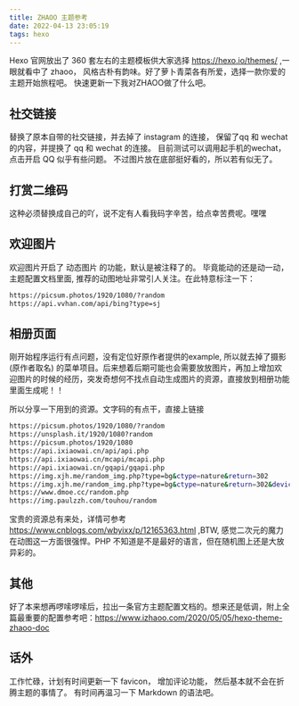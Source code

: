 ```yaml
---
title: ZHAOO 主题参考
date: 2022-04-13 23:05:19
tags: hexo
---
```

Hexo 官网放出了 360 套左右的主题模板供大家选择 https://hexo.io/themes/ ,一眼就看中了 zhaoo， 风格古朴有韵味。好了萝卜青菜各有所爱，选择一款你爱的主题开始旅程吧。 快速更新一下我对ZHAOO做了什么吧。

## 社交链接
替换了原本自带的社交链接，并去掉了 instagram 的连接， 保留了qq 和 wechat 的内容，并提换了 qq 和 wechat 的连接。 目前测试可以调用起手机的wechat， 点击开启 QQ 似乎有些问题。 不过图片放在底部挺好看的，所以若有似无了。

## 打赏二维码
这种必须替换成自己的吖，说不定有人看我码字辛苦，给点幸苦费呢。嘿嘿

## 欢迎图片
欢迎图片开启了 动态图片 的功能，默认是被注释了的。 毕竟能动的还是动一动，主题配置文档里面, 推荐的动图地址非常引人关注。在此特意标注一下：
```sh
https://picsum.photos/1920/1080/?random
https://api.vvhan.com/api/bing?type=sj
```

## 相册页面
刚开始程序运行有点问题，没有定位好原作者提供的example, 所以就去掉了摄影(原作者取名) 的菜单项目。后来想着后期可能也会需要放放图片，再加上增加欢迎图片的时候的经历，突发奇想何不找点自动生成图片的资源，直接放到相册功能里面生成呢！！

所以分享一下用到的资源。文字码的有点干，直接上链接
```sh
https://picsum.photos/1920/1080/?random
https://unsplash.it/1920/1080?random
https://picsum.photos/1920/1080
https://api.ixiaowai.cn/api/api.php
https://api.ixiaowai.cn/mcapi/mcapi.php
https://api.ixiaowai.cn/gqapi/gqapi.php
https://img.xjh.me/random_img.php?type=bg&ctype=nature&return=302
https://img.xjh.me/random_img.php?type=bg&ctype=nature&return=302&device=mobile
https://www.dmoe.cc/random.php
https://img.paulzzh.com/touhou/random
```
宝贵的资源总有来处，详情可参考 https://www.cnblogs.com/wbyixx/p/12165363.html ,BTW, 感觉二次元的魔力在动图这一方面很强悍。PHP 不知道是不是最好的语言，但在随机图上还是大放异彩的。

## 其他
好了本来想再啰嗦啰嗦后，拉出一条官方主题配置文档的。想来还是低调，附上全篇最重要的配置参考吧：https://www.izhaoo.com/2020/05/05/hexo-theme-zhaoo-doc 

## 话外
工作忙碌，计划有时间更新一下 favicon， 增加评论功能， 然后基本就不会在折腾主题的事情了。 有时间再温习一下 Markdown 的语法吧。





